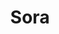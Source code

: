 ---
title: Sora
date: 
draft: false

# descripcion
description : Argolla de plata con microcubic  Se puede usar tanto con los cubic hacia el frente como con la parte posterior lisa. Dos aros en uno!

materials: Plata 925

color: Plateado

dimensions: 1,4 diam 0,5 ancho

code: 01-11-0355

type: "Aros"

categories: []

price: $3.840,00

# Images
# first image will be shown in the product page
images:
  # - image: "images/path_to_image"
  # La ubicacion de las imagenes es imagenes/Aros/Aros.Argollas/01-11-0355-sora
  - image: "./images/aros/argollas/01-11-0355-argolla-completa-triple-micro-y-lisa_a.JPG"
  - image: "./images/aros/argollas/01-11-0355-argolla-completa-triple-micro-y-lisa_b.JPG"
  - image: "./images/aros/argollas/01-11-0355-argolla-completa-triple-micro-y-lisa_c.jpg"
  - image: "./images/aros/argollas/01-11-0355-argolla-completa-triple-micro-y-lisa_d.jpg"
---